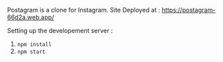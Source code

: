 Postagram is a clone for Instagram.
Site Deployed at : https://postagram-66d2a.web.app/

Setting up the developement server :

1. `npm install`
2. `npm start`
